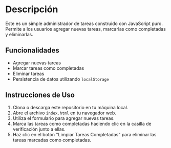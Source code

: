 # Descripción

Este es un simple administrador de tareas construido con JavaScript puro. Permite a los usuarios agregar nuevas tareas, marcarlas como completadas y eliminarlas.

## Funcionalidades

- Agregar nuevas tareas
- Marcar tareas como completadas
- Eliminar tareas
- Persistencia de datos utilizando `localStorage`

## Instrucciones de Uso

1. Clona o descarga este repositorio en tu máquina local.
2. Abre el archivo `index.html` en tu navegador web.
3. Utiliza el formulario para agregar nuevas tareas.
4. Marca las tareas como completadas haciendo clic en la casilla de verificación junto a ellas.
5. Haz clic en el botón "Limpiar Tareas Completadas" para eliminar las tareas marcadas como completadas.



